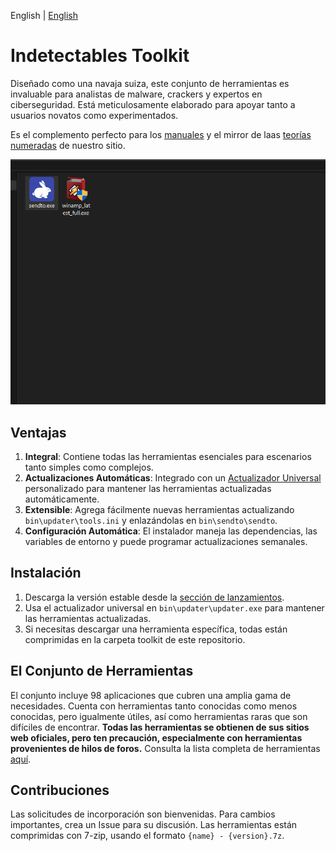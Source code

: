 English | [English](README.md)

# Indetectables Toolkit

Diseñado como una navaja suiza, este conjunto de herramientas es invaluable para analistas de malware, crackers y expertos en ciberseguridad. Está meticulosamente elaborado para apoyar tanto a usuarios novatos como experimentados.

Es el complemento perfecto para los [manuales](https://github.com/indetectables-net/manuals) y el mirror de laas [teorías numeradas](https://github.com/indetectables-net/teorias-numeradas) de nuestro sitio.

![](assets/demo.gif)

## Ventajas

1. **Integral**: Contiene todas las herramientas esenciales para escenarios tanto simples como complejos.
2. **Actualizaciones Automáticas**: Integrado con un [Actualizador Universal](https://github.com/xchwarze/universal-tool-updater) personalizado para mantener las herramientas actualizadas automáticamente.
3. **Extensible**: Agrega fácilmente nuevas herramientas actualizando `bin\updater\tools.ini` y enlazándolas en `bin\sendto\sendto`.
4. **Configuración Automática**: El instalador maneja las dependencias, las variables de entorno y puede programar actualizaciones semanales.

## Instalación

1. Descarga la versión estable desde la [sección de lanzamientos](https://github.com/indetectables-net/toolkit/releases).
2. Usa el actualizador universal en `bin\updater\updater.exe` para mantener las herramientas actualizadas.
3. Si necesitas descargar una herramienta específica, todas están comprimidas en la carpeta toolkit de este repositorio.

## El Conjunto de Herramientas

El conjunto incluye 98 aplicaciones que cubren una amplia gama de necesidades. Cuenta con herramientas tanto conocidas como menos conocidas, pero igualmente útiles, así como herramientas raras que son difíciles de encontrar. **Todas las herramientas se obtienen de sus sitios web oficiales, pero ten precaución, especialmente con herramientas provenientes de hilos de foros.** Consulta la lista completa de herramientas [aquí](TOOLS.md).

## Contribuciones

Las solicitudes de incorporación son bienvenidas. Para cambios importantes, crea un Issue para su discusión. Las herramientas están comprimidas con 7-zip, usando el formato `{name} - {version}.7z`.
